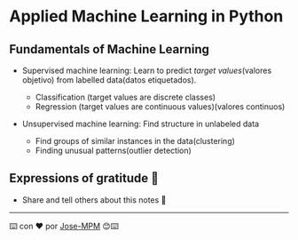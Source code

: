 # Applied Machine Learning in Python

## Fundamentals of Machine Learning

* Supervised machine learning: Learn to predict _target values_(valores objetivo) from labelled data(datos etiquetados).
    - Classification (target values are discrete classes)
    - Regression (target values are continuous values)(valores continuos)

* Unsupervised machine learning: Find structure in unlabeled data
    - Find groups of similar instances in the data(clustering)
    - Finding unusual patterns(outlier detection)

## Expressions of gratitude 🎁
* Share and tell others about this notes 📢
---
⌨️ con ❤️ por [Jose-MPM](https://github.com/Jose-MPM) 😊⌨️